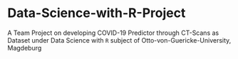 # Data-Science-with-R-Project
A Team Project on developing COVID-19 Predictor through CT-Scans as Dataset under Data Science with `R` subject of Otto-von-Guericke-University, Magdeburg
